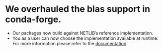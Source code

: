 # We overhauled the blas support in conda-forge.

- Our packages now build against NETLIB’s reference implementation.
- You as a user can now choose the implementation available at runtime.
For more information please refer to the [documentation](/docs/maintainer/knowledge_base.html#knowledge-blas).
